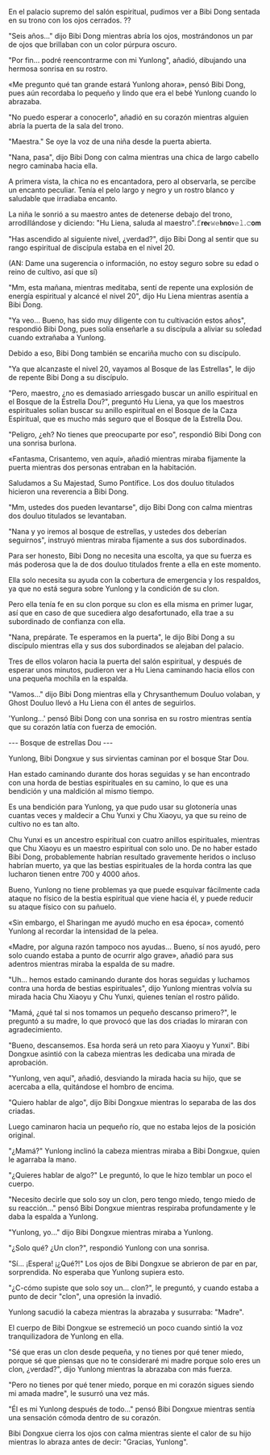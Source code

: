 
En el palacio supremo del salón espiritual, pudimos ver a Bibi Dong sentada en su trono con los ojos cerrados. ??

"Seis años..." dijo Bibi Dong mientras abría los ojos, mostrándonos un par de ojos que brillaban con un color púrpura oscuro.

"Por fin... podré reencontrarme con mi Yunlong", añadió, dibujando una hermosa sonrisa en su rostro.

«Me pregunto qué tan grande estará Yunlong ahora», pensó Bibi Dong, pues aún recordaba lo pequeño y lindo que era el bebé Yunlong cuando lo abrazaba.

"No puedo esperar a conocerlo", añadió en su corazón mientras alguien abría la puerta de la sala del trono.

"Maestra." Se oye la voz de una niña desde la puerta abierta.

"Nana, pasa", dijo Bibi Dong con calma mientras una chica de largo cabello negro caminaba hacia ella.

A primera vista, la chica no es encantadora, pero al observarla, se percibe un encanto peculiar. Tenía el pelo largo y negro y un rostro blanco y saludable que irradiaba encanto.

La niña le sonrió a su maestro antes de detenerse debajo del trono, arrodillándose y diciendo: "Hu Liena, saluda al maestro".𝚏𝗿𝗲𝐞𝚠𝕖𝐛𝗻𝗼𝐯𝕖𝚕.𝚌𝗼𝗺

"Has ascendido al siguiente nivel, ¿verdad?", dijo Bibi Dong al sentir que su rango espiritual de discípula estaba en el nivel 20.

(AN: Dame una sugerencia o información, no estoy seguro sobre su edad o reino de cultivo, así que sí)

"Mm, esta mañana, mientras meditaba, sentí de repente una explosión de energía espiritual y alcancé el nivel 20", dijo Hu Liena mientras asentía a Bibi Dong.

"Ya veo... Bueno, has sido muy diligente con tu cultivación estos años", respondió Bibi Dong, pues solía enseñarle a su discípula a aliviar su soledad cuando extrañaba a Yunlong.

Debido a eso, Bibi Dong también se encariña mucho con su discípulo.

"Ya que alcanzaste el nivel 20, vayamos al Bosque de las Estrellas", le dijo de repente Bibi Dong a su discípulo.

"Pero, maestro, ¿no es demasiado arriesgado buscar un anillo espiritual en el Bosque de la Estrella Dou?", preguntó Hu Liena, ya que los maestros espirituales solían buscar su anillo espiritual en el Bosque de la Caza Espiritual, que es mucho más seguro que el Bosque de la Estrella Dou.

"Peligro, ¿eh? No tienes que preocuparte por eso", respondió Bibi Dong con una sonrisa burlona.

«Fantasma, Crisantemo, ven aquí», añadió mientras miraba fijamente la puerta mientras dos personas entraban en la habitación.

Saludamos a Su Majestad, Sumo Pontífice. Los dos douluo titulados hicieron una reverencia a Bibi Dong.

"Mm, ustedes dos pueden levantarse", dijo Bibi Dong con calma mientras dos douluo titulados se levantaban.

"Nana y yo iremos al bosque de estrellas, y ustedes dos deberían seguirnos", instruyó mientras miraba fijamente a sus dos subordinados.

Para ser honesto, Bibi Dong no necesita una escolta, ya que su fuerza es más poderosa que la de dos douluo titulados frente a ella en este momento.

Ella solo necesita su ayuda con la cobertura de emergencia y los respaldos, ya que no está segura sobre Yunlong y la condición de su clon.

Pero ella tenía fe en su clon porque su clon es ella misma en primer lugar, así que en caso de que sucediera algo desafortunado, ella trae a su subordinado de confianza con ella.

"Nana, prepárate. Te esperamos en la puerta", le dijo Bibi Dong a su discípulo mientras ella y sus dos subordinados se alejaban del palacio.

Tres de ellos volaron hacia la puerta del salón espiritual, y después de esperar unos minutos, pudieron ver a Hu Liena caminando hacia ellos con una pequeña mochila en la espalda.

"Vamos..." dijo Bibi Dong mientras ella y Chrysanthemum Douluo volaban, y Ghost Douluo llevó a Hu Liena con él antes de seguirlos.

'Yunlong...' pensó Bibi Dong con una sonrisa en su rostro mientras sentía que su corazón latía con fuerza de emoción.

--- Bosque de estrellas Dou ---

Yunlong, Bibi Dongxue y sus sirvientas caminan por el bosque Star Dou.

Han estado caminando durante dos horas seguidas y se han encontrado con una horda de bestias espirituales en su camino, lo que es una bendición y una maldición al mismo tiempo.

Es una bendición para Yunlong, ya que pudo usar su glotonería unas cuantas veces y maldecir a Chu Yunxi y Chu Xiaoyu, ya que su reino de cultivo no es tan alto.

Chu Yunxi es un ancestro espiritual con cuatro anillos espirituales, mientras que Chu Xiaoyu es un maestro espiritual con solo uno. De no haber estado Bibi Dong, probablemente habrían resultado gravemente heridos o incluso habrían muerto, ya que las bestias espirituales de la horda contra las que lucharon tienen entre 700 y 4000 años.

Bueno, Yunlong no tiene problemas ya que puede esquivar fácilmente cada ataque no físico de la bestia espiritual que viene hacia él, y puede reducir su ataque físico con su pañuelo.

«Sin embargo, el Sharingan me ayudó mucho en esa época», comentó Yunlong al recordar la intensidad de la pelea.

«Madre, por alguna razón tampoco nos ayudas... Bueno, sí nos ayudó, pero solo cuando estaba a punto de ocurrir algo grave», añadió para sus adentros mientras miraba la espalda de su madre.

"Uh... hemos estado caminando durante dos horas seguidas y luchamos contra una horda de bestias espirituales", dijo Yunlong mientras volvía su mirada hacia Chu Xiaoyu y Chu Yunxi, quienes tenían el rostro pálido.

"Mamá, ¿qué tal si nos tomamos un pequeño descanso primero?", le preguntó a su madre, lo que provocó que las dos criadas lo miraran con agradecimiento.

"Bueno, descansemos. Esa horda será un reto para Xiaoyu y Yunxi". Bibi Dongxue asintió con la cabeza mientras les dedicaba una mirada de aprobación.

"Yunlong, ven aquí", añadió, desviando la mirada hacia su hijo, que se acercaba a ella, quitándose el hombro de encima.

"Quiero hablar de algo", dijo Bibi Dongxue mientras lo separaba de las dos criadas.

Luego caminaron hacia un pequeño río, que no estaba lejos de la posición original.

"¿Mamá?" Yunlong inclinó la cabeza mientras miraba a Bibi Dongxue, quien le agarraba la mano.

"¿Quieres hablar de algo?" Le preguntó, lo que le hizo temblar un poco el cuerpo.

"Necesito decirle que solo soy un clon, pero tengo miedo, tengo miedo de su reacción..." pensó Bibi Dongxue mientras respiraba profundamente y le daba la espalda a Yunlong.

"Yunlong, yo..." dijo Bibi Dongxue mientras miraba a Yunlong.

"¿Solo qué? ¿Un clon?", respondió Yunlong con una sonrisa.

"Sí... ¡Espera! ¡¿Qué?!" Los ojos de Bibi Dongxue se abrieron de par en par, sorprendida. No esperaba que Yunlong supiera esto.

"¿C-cómo supiste que solo soy un... clon?", le preguntó, y cuando estaba a punto de decir "clon", una opresión la invadió.

Yunlong sacudió la cabeza mientras la abrazaba y susurraba: "Madre".

El cuerpo de Bibi Dongxue se estremeció un poco cuando sintió la voz tranquilizadora de Yunlong en ella.

"Sé que eras un clon desde pequeña, y no tienes por qué tener miedo, porque sé que piensas que no te consideraré mi madre porque solo eres un clon, ¿verdad?", dijo Yunlong mientras la abrazaba con más fuerza.

"Pero no tienes por qué tener miedo, porque en mi corazón sigues siendo mi amada madre", le susurró una vez más.

"Él es mi Yunlong después de todo..." pensó Bibi Dongxue mientras sentía una sensación cómoda dentro de su corazón.

Bibi Dongxue cierra los ojos con calma mientras siente el calor de su hijo mientras lo abraza antes de decir: "Gracias, Yunlong".